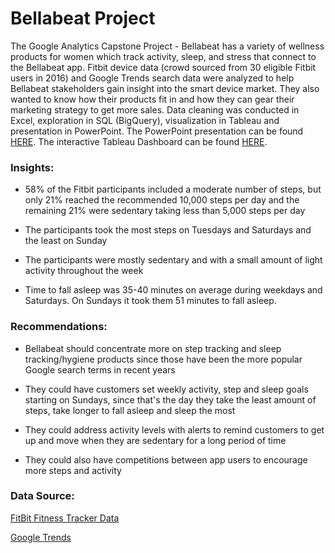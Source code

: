# Bellabeat Project 

The Google Analytics Capstone Project - Bellabeat has a variety of wellness products for women which track activity, sleep, and stress that connect to the Bellabeat app. Fitbit device data (crowd sourced from 30 eligible Fitbit users in 2016) and Google Trends search data were analyzed to help Bellabeat stakeholders gain insight into the smart device market. They also wanted to know how their products fit in and how they can gear their marketing strategy to get more sales. Data cleaning was conducted in Excel, exploration in SQL (BigQuery), visualization in Tableau and presentation in PowerPoint. The PowerPoint presentation can be found [HERE](https://1drv.ms/p/s!AnML4tgV0jQmgpFWmOdudnmBaO49Ng?e=BN5egK). The interactive Tableau Dashboard can be found [HERE](https://public.tableau.com/app/profile/jacqueline.alsina/viz/BellabeatProject_16801054271740/Dashboard1).  

### Insights: 

- 58% of the Fitbit participants included a moderate number of steps, but only 21% reached the recommended 10,000 steps per day and the remaining 21% were sedentary taking less than 5,000 steps per day 

- The participants took the most steps on Tuesdays and Saturdays and the least on Sunday  

- The participants were mostly sedentary and with a small amount of light activity throughout the week 

- Time to fall asleep was 35-40 minutes on average during weekdays and Saturdays. On Sundays it took them 51 minutes to fall asleep. 

 

### Recommendations: 

- Bellabeat should concentrate more on step tracking and sleep tracking/hygiene products since those have been the more popular Google search terms in recent years 

- They could have customers set weekly activity, step and sleep goals starting on Sundays, since that's the day they take the least amount of steps, take longer to fall asleep and sleep the most 

- They could address activity levels with alerts to remind customers to get up and move when they are sedentary for a long period of time 

- They could also have competitions between app users to encourage more steps and activity 

 

 

### Data Source:  

[FitBit Fitness Tracker Data](https://www.kaggle.com/datasets/arashnic/fitbit) 

[Google Trends](https://trends.google.com/home) 
